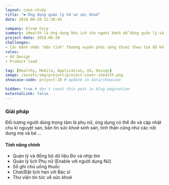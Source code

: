 ```yaml
---
layout: case-study
title: "❤️ Ứng dụng quản lý hồ sơ sức khoẻ"
date: 2018-06-20 12:30:45

company: Elcom Corp
summary: iHealth là ứng dụng hữu ích cho người bệnh dễ dàng quản lý và theo dõi hồ sơ sức khỏe cá nhân tốt hơn như cập nhật và theo dõi nhịp tim (quang trắc học trên mạch gân tay), nhịp tim, cân nặng. Các chức năng theo dõi và nhắc nhở sử dụng như quản lý hồ sơ bệnh án, đơn thuốc, thư viện thuốc.
project-date: 2018-06-20
challenges:
- Các bệnh nhân "mãn tính" thường xuyên phải uống thuốc theo toa đã kê từ bác sĩ hàng ngày. Họ gặp khó khăn trong việc phân loại thuốc và ghí nhờ cách sử dụng thuốc theo giờ, theo loại, theo hiện trạng của bệnh tình...
roles:
- UX Design
- Product lead

tag: [Healthy, Mobile, Application, UX, Design]
image: /assets/img/project/project-cover-ihealth.png
showcase-code: project-10 # update in data/showcase

hidden: true # don't count this post in blog pagination
externalLink: false
---
```


### Giải pháp

Đối tượng người dùng trọng tâm là phụ nữ, ứng dụng có thể đo và cập nhật chu kì nguyệt san, bản tin sức khoẻ sinh sản, tinh thần cũng như các nội dung mẹ và bé ...

#### Tính năng chính
- Quản lý và đồng bộ dữ liệu Đo và nhịp tim
- Quản lý lịch Phụ nữ (Enable với người dụng Nữ)
- Sổ ghi chú uống thuốc
- Chat/Đặt lịch hẹn với Bác sĩ
- Thư viện tin tức về sức khoẻ



